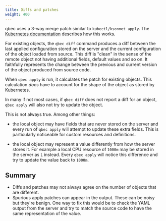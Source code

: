 ```yaml
---
title: Diffs and patches
weight: 400
---
```


qbec uses a 3-way merge patch similar to `kubectl/ksonnet apply`. The [Kubernetes documentation](https://kubernetes.io/docs/concepts/overview/object-management-kubectl/declarative-config/#how-apply-calculates-differences-and-merges-changes)
describes how this works.

For existing objects, the `qbec diff` command produces a diff between the last applied configuration stored
on the server and the current configuration of the object loaded from source. This diff is "clean" in the
sense of the remote object not having additional fields, default values and so on. 
It faithfully represents the change between the previous and current version of the object produced from
source code.

When `qbec apply` is run, it calculates the patch for existing objects. This calculation _does_ have to account for the
shape of the object as stored by Kubernetes. 

In many if not most cases, if `qbec diff` does not report a diff for an object, `qbec apply` will also
not try to update the object. 

This is not always true. Among other things:

* the local object may have fields that are never stored on the server and every run of `qbec apply` will
  attempt to update these extra fields. This is particularly noticeable for custom resources and definitions.
  
* the local object may represent a value differently from how the server stores it. For example a local
  CPU resource of `1000m` may be stored in the server as `1` instead. Every `qbec apply` will notice 
  this difference and try to update the value back to `1000m`.

## Summary

* Diffs and patches may not always agree on the number of objects that are different.
* Spurious apply patches can appear in the output. These can be noisy but they're benign.
  One way to fix this would be to check the YAML output from the server and try to match the source
  code to have the same representation of the value.


